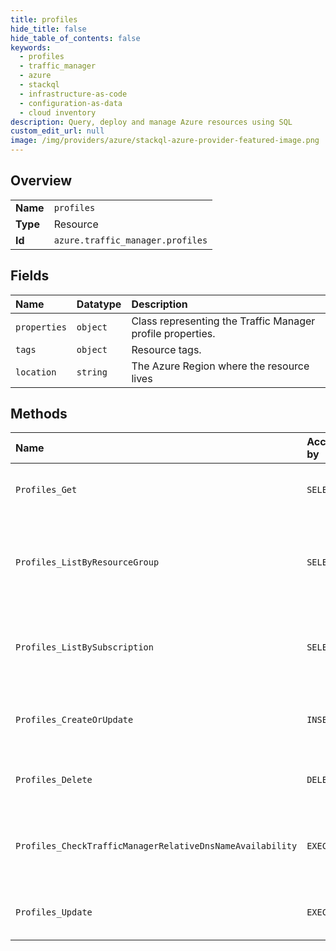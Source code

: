 ```yaml
---
title: profiles
hide_title: false
hide_table_of_contents: false
keywords:
  - profiles
  - traffic_manager
  - azure    
  - stackql
  - infrastructure-as-code
  - configuration-as-data
  - cloud inventory
description: Query, deploy and manage Azure resources using SQL
custom_edit_url: null
image: /img/providers/azure/stackql-azure-provider-featured-image.png
---
```

  
    

## Overview
<table><tbody>
<tr><td><b>Name</b></td><td><code>profiles</code></td></tr>
<tr><td><b>Type</b></td><td>Resource</td></tr>
<tr><td><b>Id</b></td><td><code>azure.traffic_manager.profiles</code></td></tr>
</tbody></table>

## Fields
| Name | Datatype | Description |
|:-----|:---------|:------------|
| `properties` | `object` | Class representing the Traffic Manager profile properties. |
| `tags` | `object` | Resource tags. |
| `location` | `string` | The Azure Region where the resource lives |
## Methods
| Name | Accessible by | Required Params | Description |
|:-----|:--------------|:----------------|:------------|
| `Profiles_Get` | `SELECT` | `profileName, resourceGroupName, subscriptionId` | Gets a Traffic Manager profile. |
| `Profiles_ListByResourceGroup` | `SELECT` | `resourceGroupName, subscriptionId` | Lists all Traffic Manager profiles within a resource group. |
| `Profiles_ListBySubscription` | `SELECT` | `subscriptionId` | Lists all Traffic Manager profiles within a subscription. |
| `Profiles_CreateOrUpdate` | `INSERT` | `profileName, resourceGroupName, subscriptionId` | Create or update a Traffic Manager profile. |
| `Profiles_Delete` | `DELETE` | `profileName, resourceGroupName, subscriptionId` | Deletes a Traffic Manager profile. |
| `Profiles_CheckTrafficManagerRelativeDnsNameAvailability` | `EXEC` |  | Checks the availability of a Traffic Manager Relative DNS name. |
| `Profiles_Update` | `EXEC` | `profileName, resourceGroupName, subscriptionId` | Update a Traffic Manager profile. |
